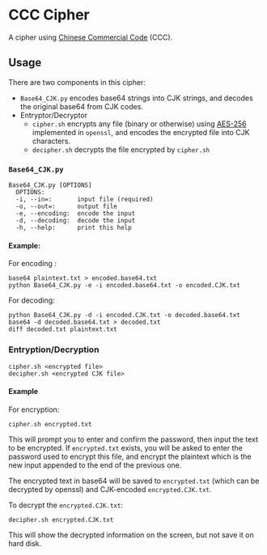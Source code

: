 # CCC Cipher
A cipher using [Chinese Commercial Code](https://en.wikipedia.org/wiki/Chinese_telegraph_code) (CCC).

## Usage
There are two components in this cipher:
* `Base64_CJK.py` encodes base64 strings into CJK strings, and decodes the original base64 from CJK codes.
* Entryptor/Decryptor
  * `cipher.sh` encrypts any file (binary or otherwise) using [AES-256](https://en.wikipedia.org/wiki/Advanced_Encryption_Standard) implemented in `openssl`, and encodes the encrypted file into CJK characters.
  * `decipher.sh` decrypts the file encrypted by `cipher.sh`

### `Base64_CJK.py`
```
Base64_CJK.py [OPTIONS]
  OPTIONS:
  -i, --in=:       input file (required)
  -o, --out=:      output file
  -e, --encoding:  encode the input
  -d, --decoding:  decode the input
  -h, --help:      print this help
```
#### Example:
For encoding :
```
base64 plaintext.txt > encoded.base64.txt
python Base64_CJK.py -e -i encoded.base64.txt -o encoded.CJK.txt
```
For decoding:
```
python Base64_CJK.py -d -i encoded.CJK.txt -o decoded.base64.txt
base64 -d decoded.base64.txt > decoded.txt
diff decoded.txt plaintext.txt
```

### Entryption/Decryption
```
cipher.sh <encrypted file>
decipher.sh <encrypted CJK file>
```

#### Example
For encryption:
```
cipher.sh encrypted.txt
```
This will prompt you to enter and confirm the password, then input the text to be encrypted. If `encrypted.txt` exists, you will be asked to enter the password used to encrypt this file, and encrypt the plaintext which is the new input appended to the end of the previous one. 

The encrypted text in base64 will be saved to `encrypted.txt` (which can be decrypted by openssl) and CJK-encoded `encrypted.CJK.txt`.

To decrypt the `encrypted.CJK.txt`:
```
decipher.sh encrypted.CJK.txt
```
This will show the decrypted information on the screen, but not save it on hard disk.
